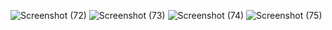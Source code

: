 ![Screenshot (72)](https://github.com/user-attachments/assets/55ea88c0-224a-4344-bf97-a52ab7ec6f55)
![Screenshot (73)](https://github.com/user-attachments/assets/ce06bda9-461d-4335-8388-2837466ea811)
![Screenshot (74)](https://github.com/user-attachments/assets/38a576dc-08cb-4aa4-8264-5d7da6a42cdc)
![Screenshot (75)](https://github.com/user-attachments/assets/dc49c322-31b9-449d-bca3-45564cf3f4f2)
